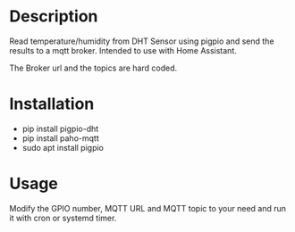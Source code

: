 # Description
Read temperature/humidity from DHT Sensor using pigpio and send the results to a mqtt broker.
Intended to use with Home Assistant.

The Broker url and the topics are hard coded. 

# Installation
- pip install pigpio-dht
- pip install paho-mqtt
- sudo apt install pigpio

# Usage 
Modify the GPIO number, MQTT URL and MQTT topic to your need and run it with cron or systemd timer.


